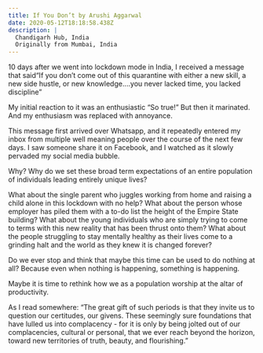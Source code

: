 ```yaml
---
title: If You Don’t by Arushi Aggarwal
date: 2020-05-12T18:18:58.438Z
description: |
  Chandigarh Hub, India
  Originally from Mumbai, India
---
```

10 days after we went into lockdown mode in India, I received a message that said“If you don’t come out of this quarantine with either a new skill, a new side hustle, or new knowledge….you never lacked time, you lacked discipline”

My initial reaction to it was an enthusiastic “So true!” But then it marinated. And my enthusiasm was replaced with annoyance.

This message first arrived over Whatsapp, and it repeatedly entered my inbox from multiple well meaning people over the course of the next few days. I saw someone share it on Facebook, and I watched as it slowly pervaded my social media bubble.

Why? Why do we set these broad term expectations of an entire population of individuals leading entirely unique lives?

What about the single parent who juggles working from home and raising a child alone in this lockdown with no help? What about the person whose employer has piled them with a to-do list the height of the Empire State building? What about the young individuals who are simply trying to come to terms with this new reality that has been thrust onto them? What about the people struggling to stay mentally healthy as their lives come to a grinding halt and the world as they knew it is changed forever?

Do we ever stop and think that maybe this time can be used to do nothing at all? Because even when nothing is happening, something is happening.

Maybe it is time to rethink how we as a population worship at the altar of productivity.

As I read somewhere: “The great gift of such periods is that they invite us to question our certitudes, our givens. These seemingly sure foundations that have lulled us into complacency - for it is only by being jolted out of our complacencies, cultural or personal, that we ever reach beyond the horizon, toward new territories of truth, beauty, and flourishing.”